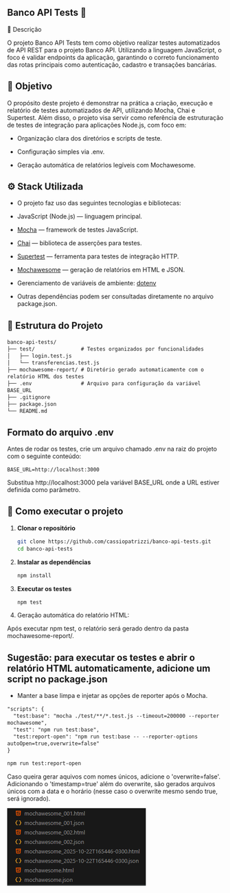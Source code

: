 ## Banco API Tests 🧪
📘 Descrição

O projeto Banco API Tests tem como objetivo realizar testes automatizados de API REST para o projeto Banco API.
Utilizando a linguagem JavaScript, o foco é validar endpoints da aplicação, garantindo o correto funcionamento das rotas principais como autenticação, cadastro e transações bancárias.

## 🎯 Objetivo

O propósito deste projeto é demonstrar na prática a criação, execução e relatório de testes automatizados de API, utilizando Mocha, Chai e Supertest.
Além disso, o projeto visa servir como referência de estruturação de testes de integração para aplicações Node.js, com foco em:

 * Organização clara dos diretórios e scripts de teste.

 * Configuração simples via .env.

 * Geração automática de relatórios legíveis com Mochawesome.

## ⚙️ Stack Utilizada

 * O projeto faz uso das seguintes tecnologias e bibliotecas:

 * JavaScript (Node.js) — linguagem principal.

 * [Mocha](https://mochajs.org/) — framework de testes JavaScript.

 * [Chai](https://www.chaijs.com/) — biblioteca de asserções para testes.

 * [Supertest](https://github.com/ladjs/supertest) — ferramenta para testes de integração HTTP.

 * [Mochawesome](https://www.npmjs.com/package/mochawesome) — geração de relatórios em HTML e JSON.
 
 * Gerenciamento de variáveis de ambiente: [dotenv](https://github.com/motdotla/dotenv) 

 * Outras dependências podem ser consultadas diretamente no arquivo package.json.

## 📂 Estrutura do Projeto
```
banco-api-tests/
├── test/               # Testes organizados por funcionalidades
│   ├── login.test.js
│   └── transferencias.test.js
├── mochawesome-report/ # Diretório gerado automaticamente com o relatório HTML dos testes
├── .env                # Arquivo para configuração da variável BASE_URL
├── .gitignore
├── package.json
└── README.md
```

## Formato do arquivo .env
Antes de rodar os testes, crie um arquivo chamado .env na raiz do projeto com o seguinte conteúdo:
```
BASE_URL=http://localhost:3000
```
Substitua http://localhost:3000 pela variável BASE_URL onde a URL estiver definida como parâmetro.

## 🚀 Como executar o projeto

1. **Clonar o repositório**
    ```bash
    git clone https://github.com/cassiopatrizzi/banco-api-tests.git
    cd banco-api-tests
    ```

2. **Instalar as dependências**
    ```bash
    npm install
    ```

3. **Executar os testes**
    ```bash
    npm test
    ```
4. Geração automática do relatório HTML:

Após executar npm test, o relatório será gerado dentro da pasta mochawesome-report/.
## Sugestão: para executar os testes e abrir o relatório HTML automaticamente, adicione um script no package.json
 * Manter a base limpa e injetar as opções de reporter após o Mocha.
```
"scripts": {
  "test:base": "mocha ./test/**/*.test.js --timeout=200000 --reporter mochawesome",
  "test": "npm run test:base",
  "test:report-open": "npm run test:base -- --reporter-options autoOpen=true,overwrite=false"
}
```
```bash
npm run test:report-open
```
Caso queira gerar aquivos com nomes únicos, adicione o 'overwrite=false'. Adicionando o 'timestamp=true' além do overwrite, são gerados arquivos únicos com a data e o horário (nesse caso o overwrite mesmo sendo true, será ignorado).

![alt text](mochawesome-report.png)
